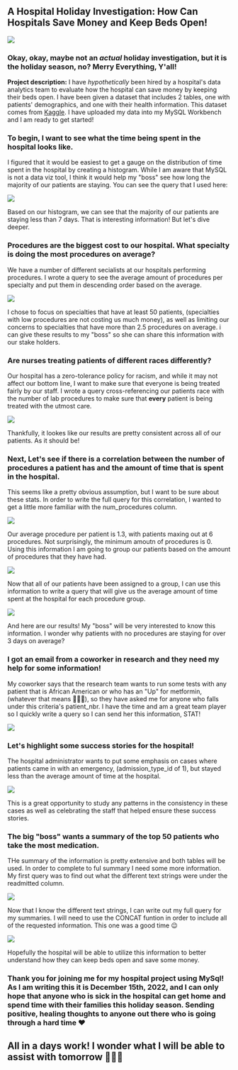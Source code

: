 ## A Hospital Holiday Investigation: How Can Hospitals Save Money and Keep Beds Open! 

<img src="images/hospitalinvestigation.png?raw=true"/>

### Okay, okay, maybe not an _actual_ holiday investigation, but it is the holiday season, no? Merry Everything, Y'all!

**Project description:** I have _hypothetically_ been hired by a hospital's data analytics team to evaluate how the hospital can save money by keeping their beds open.
I have been given a dataset that includes 2 tables, one with patients' demographics, and one with their health information. This dataset comes from [Kaggle](https://www.kaggle.com/code/iabhishekofficial/prediction-on-hospital-readmission/data?select=diabetic_data.csv).
I have uploaded my data into my MySQL Workbench and I am ready to get started! 

### To begin, I want to see what the time being spent in the hospital looks like. 

I figured that it would be easiest to get a gauge on the distribution of time spent in the hospital by creating a histogram. While I am aware that MySQL is not a data viz
tool, I think it would help my "boss" see how long the majority of our patients are staying. You can see the query that I used here:

<img src="images/Histogram.png?raw=true"/>

Based on our histogram, we can see that the majority of our patients are staying less than 7 days. That is interesting information! But let's dive deeper. 

### Procedures are the biggest cost to our hospital. What specialty is doing the most procedures on average?

We have a number of different secialists at our hospitals performing procedures. I wrote a query to see the average amount of procedures per specialty and put them in 
descending order based on the average. 

<img src="images/HAVING.png?raw=true"/>

I chose to focus on specialties that have at least 50 patients, (specialties with low procedures are not costing us much money), as well as limiting our concerns to 
specialties that have more than 2.5 procedures on average. i can give these results to my "boss" so she can share this information with our stake holders. 

### Are nurses treating patients of different races differently? 

Our hospital has a zero-tolerance policy for racism, and while it may not affect our bottom line, I want to make sure that everyone is being treated fairly by our staff. 
I wrote a query cross-referencing our patients race with the number of lab procedures to make sure that **every** patient is being treated with the utmost care. 

<img src="images/JOIN.png?raw=true"/>

Thankfully, it lookes like our results are pretty consistent across all of our patients. As it should be! 

### Next, Let's see if there is a correlation between the number of procedures a patient has and the amount of time that is spent in the hospital. 

This seems like a pretty obvious assumption, but I want to be sure about these stats. In order to write the full query for this correlation, I wanted to get a little
more familiar with the num_procedures column. 

<img src="images/CASE WHEN 1.png?raw=true"/>

Our average procedure per patient is 1.3, with patients maxing out at 6 procedures. Not surprisingly, the minimum amoutn of procedures is 0. Using this information I am
going to group our patients based on the amount of procedures that they have had. 

<img src="images/CASE WHEN 2.png?raw=true"/>

Now that all of our patients have been assigned to a group, I can use this information to write a query that will give us the average amount of time spent at the hospital
for each procedure group. 

<img src="images/CASE WHEN FINAL.png?raw=true"/>

And here are our results! My "boss" will be very interested to know this information. I wonder why patients with no procedures are staying for over 3 days on average?

### I got an email from a coworker in research and they need my help for some information!

My coworker says that the research team wants to run some tests with any patient that is African American or who has an "Up" for metformin, (whatever that means 🤷🏼‍♀️),
so they have asked me for anyone who falls under this criteria's patient_nbr.
I have the time and am a great team player so I quickly write a query so I can send her this information, STAT!

<img src="images/UNION.png?raw=true"/>

### Let's highlight some success stories for the hospital! 

The hospital administrator wants to put some emphasis on cases where patients came in with an emergency, (admission_type_id of 1), but stayed less than the average
amount of time at the hospital. 

<img src="images/SUBQUERY CTE.png?raw=true"/>

This is a great opportunity to study any patterns in the consistency in these cases as well as celebrating the staff that helped ensure these success stories. 

### The big "boss" wants a summary of the top 50 patients who take the most medication.

THe summary of the information is pretty extensive and both tables will be used. In order to complete to ful summary I need some more information. My first query was to find out what the different text strings were under the readmitted column. 

<img src="images/CONCAT 1.png?raw=true"/>

Now that I know the different text strings, I can write out my full query for my summaries. I will need to use the CONCAT funtion in order to include all of the 
requested information. This one was a good time 😉

<img src="images/CONCAT 2.png?raw=true"/>

Hopefully the hospital will be able to utilize this information to better understand how they can keep beds open and save some money.

### Thank you for joining me for my hospital project using MySql! As I am writing this it is December 15th, 2022, and I can only hope that anyone who is sick in the hospital can get home and spend time with their families this holiday season. Sending positive, healing thoughts to anyone out there who is going through a hard time ❤ 

## All in a days work! I wonder what I will be able to assist with tomorrow 👩🏼‍💻 




